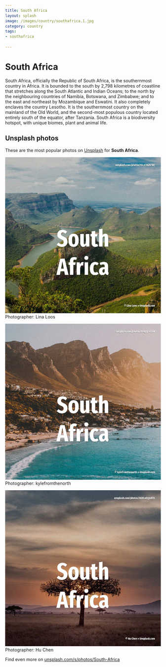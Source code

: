 ```yaml
---
title: South Africa
layout: splash
image: /images/country/southafrica.1.jpg
category: country
tags:
- southafrica

---
```

# South Africa

South Africa, officially the Republic of South Africa, is the southernmost country in Africa. It is bounded to the south by 2,798 kilometres  of coastline that stretches along the South  Atlantic and Indian Oceans; to the north by the neighbouring countries of Namibia, Botswana, and  Zimbabwe; and to the east and northeast by Mozambique and Eswatini. It also completely enclaves the country Lesotho. It is the southernmost country on the mainland of the Old World, and the second-most populous  country located entirely south of the equator, after Tanzania. South Africa is a biodiversity hotspot, with unique biomes, plant and animal life. 

 
## Unsplash photos
These are the most popular photos on [Unsplash](https://unsplash.com) for **South Africa**.
 
![South Africa](/images/country/southafrica.1.jpg)
Photographer:  Lina Loos
 
![South Africa](/images/country/southafrica.2.jpg)
Photographer:  kylefromthenorth
 
![South Africa](/images/country/southafrica.3.jpg)
Photographer:  Hu Chen
 
Find even more on [unsplash.com/s/photos/South-Africa](https://unsplash.com/s/photos/South-Africa)
 
